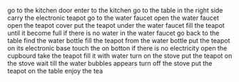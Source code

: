 go to the kitchen door
enter to the kitchen 
go to the table 
in the right side carry the electronic teapot
go to the water faucet 
open the water faucet 
open the teapot cover 
put the teapot under the water faucet 
fill the teapot until it become full 
if there is no water in the water faucet 
go back to the table find the water bottle 
fill the teapot from the water bottle 
put the teapot on its electronic base 
touch the on botton 
if there is no electricity open the cupbourd 
take the teapot 
fill it with water 
turn on the stove 
put the teapot on the stove 
wait till the water bubbles appears 
turn off the stove 
put the teapot on the table 
enjoy the tea